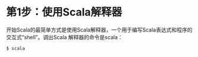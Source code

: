 第1步：使用Scala解释器
================================================================================
开始Scala的最简单方式是使用Scala解释器，一个用于编写Scala表达式和程序的交互式“shell”。调出Scala
解释器的命令是scala：
```shell
$ scala 
```
